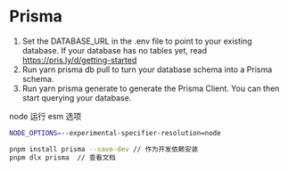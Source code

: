 # Prisma

1. Set the DATABASE_URL in the .env file to point to your existing database. If your database has no tables yet, read <https://pris.ly/d/getting-started>
2. Run yarn prisma db pull to turn your database schema into a Prisma schema.
3. Run yarn prisma generate to generate the Prisma Client. You can then start querying your database.

node 运行 esm 选项

```bash
NODE_OPTIONS=--experimental-specifier-resolution=node
```

```bash
pnpm install prisma --save-dev // 作为开发依赖安装
pnpm dlx prisma  // 查看文档
```
